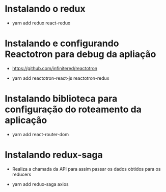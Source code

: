 # Instalando o redux

- yarn add redux react-redux

# Instalando e configurando Reactotron para debug da apliação

- https://github.com/infinitered/reactotron

- yarn add reactotron-react-js reactotron-redux

# Instalando biblioteca para configuração do roteamento da aplicação

- yarn add react-router-dom

# Instalando redux-saga

- Realiza a chamada da API para assim passar os dados obtidos para os reducers

- yarn add redux-saga axios
